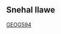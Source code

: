 
## Snehal Ilawe

[GEOG594](https://blackboard.sdsu.edu/webapps/blackboard/execute/announcement?method=search&context=course_entry&course_id=_348617_1&handle=announcements_entry&mode=view)
